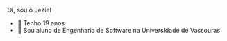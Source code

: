 Oi, sou o Jeziel
- 📆 Tenho 19 anos
- 📌 Sou aluno de Engenharia de Software na Universidade de Vassouras

<!---
jezielmonteiro/jezielmonteiro is a ✨ special ✨ repository because its `README.md` (this file) appears on your GitHub profile.
You can click the Preview link to take a look at your changes.
--->
